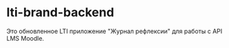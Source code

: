 # lti-brand-backend

Это обновленное LTI приложение "Журнал рефлексии" для работы с API LMS Moodle. 